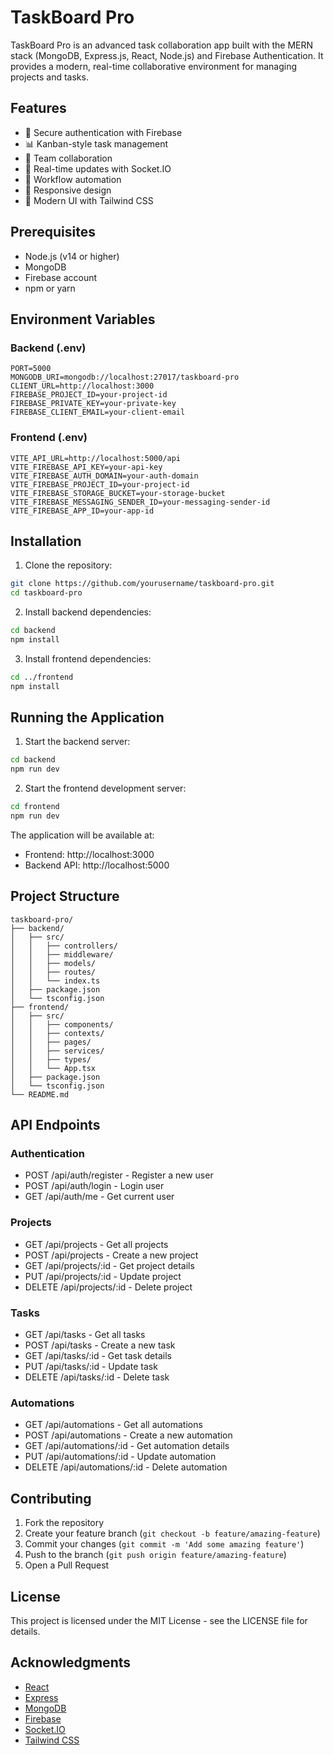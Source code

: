 # TaskBoard Pro

TaskBoard Pro is an advanced task collaboration app built with the MERN stack (MongoDB, Express.js, React, Node.js) and Firebase Authentication. It provides a modern, real-time collaborative environment for managing projects and tasks.

## Features

- 🔐 Secure authentication with Firebase
- 📊 Kanban-style task management
- 👥 Team collaboration
- 🔄 Real-time updates with Socket.IO
- 🤖 Workflow automation
- 📱 Responsive design
- 🎨 Modern UI with Tailwind CSS

## Prerequisites

- Node.js (v14 or higher)
- MongoDB
- Firebase account
- npm or yarn

## Environment Variables

### Backend (.env)
```
PORT=5000
MONGODB_URI=mongodb://localhost:27017/taskboard-pro
CLIENT_URL=http://localhost:3000
FIREBASE_PROJECT_ID=your-project-id
FIREBASE_PRIVATE_KEY=your-private-key
FIREBASE_CLIENT_EMAIL=your-client-email
```

### Frontend (.env)
```
VITE_API_URL=http://localhost:5000/api
VITE_FIREBASE_API_KEY=your-api-key
VITE_FIREBASE_AUTH_DOMAIN=your-auth-domain
VITE_FIREBASE_PROJECT_ID=your-project-id
VITE_FIREBASE_STORAGE_BUCKET=your-storage-bucket
VITE_FIREBASE_MESSAGING_SENDER_ID=your-messaging-sender-id
VITE_FIREBASE_APP_ID=your-app-id
```

## Installation

1. Clone the repository:
```bash
git clone https://github.com/yourusername/taskboard-pro.git
cd taskboard-pro
```

2. Install backend dependencies:
```bash
cd backend
npm install
```

3. Install frontend dependencies:
```bash
cd ../frontend
npm install
```

## Running the Application

1. Start the backend server:
```bash
cd backend
npm run dev
```

2. Start the frontend development server:
```bash
cd frontend
npm run dev
```

The application will be available at:
- Frontend: http://localhost:3000
- Backend API: http://localhost:5000

## Project Structure

```
taskboard-pro/
├── backend/
│   ├── src/
│   │   ├── controllers/
│   │   ├── middleware/
│   │   ├── models/
│   │   ├── routes/
│   │   └── index.ts
│   ├── package.json
│   └── tsconfig.json
├── frontend/
│   ├── src/
│   │   ├── components/
│   │   ├── contexts/
│   │   ├── pages/
│   │   ├── services/
│   │   ├── types/
│   │   └── App.tsx
│   ├── package.json
│   └── tsconfig.json
└── README.md
```

## API Endpoints

### Authentication
- POST /api/auth/register - Register a new user
- POST /api/auth/login - Login user
- GET /api/auth/me - Get current user

### Projects
- GET /api/projects - Get all projects
- POST /api/projects - Create a new project
- GET /api/projects/:id - Get project details
- PUT /api/projects/:id - Update project
- DELETE /api/projects/:id - Delete project

### Tasks
- GET /api/tasks - Get all tasks
- POST /api/tasks - Create a new task
- GET /api/tasks/:id - Get task details
- PUT /api/tasks/:id - Update task
- DELETE /api/tasks/:id - Delete task

### Automations
- GET /api/automations - Get all automations
- POST /api/automations - Create a new automation
- GET /api/automations/:id - Get automation details
- PUT /api/automations/:id - Update automation
- DELETE /api/automations/:id - Delete automation

## Contributing

1. Fork the repository
2. Create your feature branch (`git checkout -b feature/amazing-feature`)
3. Commit your changes (`git commit -m 'Add some amazing feature'`)
4. Push to the branch (`git push origin feature/amazing-feature`)
5. Open a Pull Request

## License

This project is licensed under the MIT License - see the LICENSE file for details.

## Acknowledgments

- [React](https://reactjs.org/)
- [Express](https://expressjs.com/)
- [MongoDB](https://www.mongodb.com/)
- [Firebase](https://firebase.google.com/)
- [Socket.IO](https://socket.io/)
- [Tailwind CSS](https://tailwindcss.com/) 